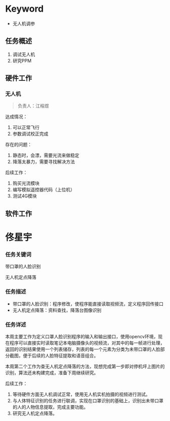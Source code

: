 # Keyword

- 无人机调参

## 任务概述

1. 调试无人机
2. 研究PPM

## 硬件工作

### 无人机

> 负责人：江榕煜

达成情况：

1. 可以正常飞行
2. 参数调试校正完成

存在的问题：

1. 静态时，会漂，需要光流来做稳定
2. 降落太暴力，需要寻找解决方法

后续工作：

1. 购买光流模块
2. 编写模拟遥控器代码（上位机）
3. 测试4G模块

## 软件工作

# 佟星宇

### 任务关键词

带口罩的人脸识别

无人机定点降落

### 任务描述

* 带口罩的人脸识别：程序修改，使程序能直接读取视频流，定义程序回传接口
* 无人机定点降落：资料查找，降落台图像识别

### 任务详述

本周主要工作为定义口罩人脸识别程序的输入和输出接口，使用opencv环境，现在程序可以直接实时读取笔记本电脑摄像头的视频流，对其中的每一帧进行处理，返回的识别结果使用一个列表储存，列表的每一个元素为分类为未带口罩的人脸部分截图，便于后续的人脸特征提取和语音组合。

本周第二个工作为查无人机定点降落的方法，现想完成第一步即对停机坪上图片的识别，算法还未构建完成，准备下周继续研究。

后续工作：

1. 等待硬件方面无人机调试正常，使用无人机实机拍摄的视频进行测试。
2. 与人体特征识别的任务进行联调，实现在口罩识别的基础上，识别出未带口罩的人的人物信息提取，完成主要功能。
3. 研究无人机定点降落。